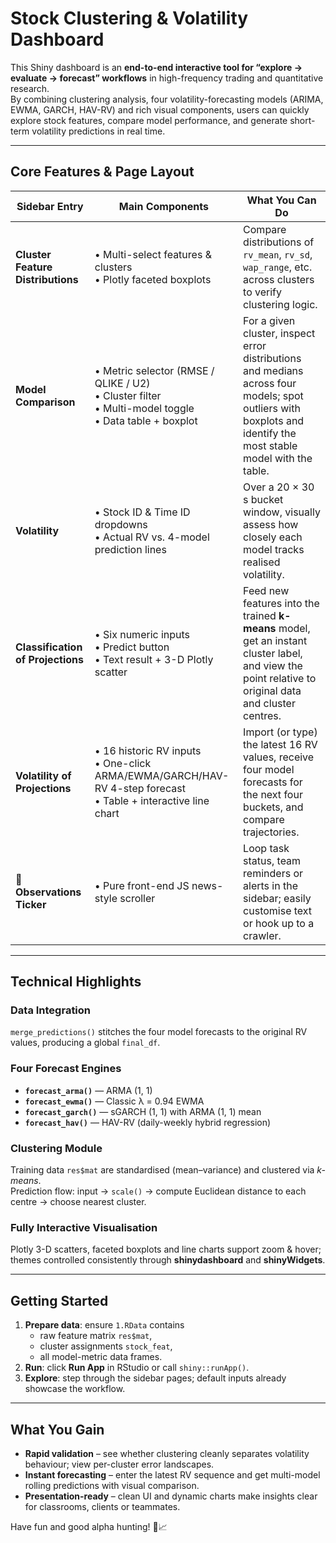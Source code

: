 # Stock Clustering & Volatility Dashboard

This Shiny dashboard is an **end-to-end interactive tool for “explore → evaluate → forecast” workflows** in high-frequency trading and quantitative research.  
By combining clustering analysis, four volatility-forecasting models (ARIMA, EWMA, GARCH, HAV-RV) and rich visual components, users can quickly explore stock features, compare model performance, and generate short-term volatility predictions in real time.

---

## Core Features & Page Layout

| Sidebar Entry | Main Components | What You Can Do |
|---------------|----------------|-----------------|
| **Cluster Feature Distributions** | • Multi-select features & clusters  <br>• Plotly faceted boxplots | Compare distributions of `rv_mean`, `rv_sd`, `wap_range`, etc. across clusters to verify clustering logic. |
| **Model Comparison** | • Metric selector (RMSE / QLIKE / U2)  <br>• Cluster filter  <br>• Multi-model toggle  <br>• Data table + boxplot | For a given cluster, inspect error distributions and medians across four models; spot outliers with boxplots and identify the most stable model with the table. |
| **Volatility** | • Stock ID & Time ID dropdowns  <br>• Actual RV vs. 4-model prediction lines | Over a 20 × 30 s bucket window, visually assess how closely each model tracks realised volatility. |
| **Classification of Projections** | • Six numeric inputs  <br>• Predict button  <br>• Text result + 3-D Plotly scatter | Feed new features into the trained **k-means** model, get an instant cluster label, and view the point relative to original data and cluster centres. |
| **Volatility of Projections** | • 16 historic RV inputs  <br>• One-click ARMA/EWMA/GARCH/HAV-RV 4-step forecast  <br>• Table + interactive line chart | Import (or type) the latest 16 RV values, receive four model forecasts for the next four buckets, and compare trajectories. |
| **📢 Observations Ticker** | • Pure front-end JS news-style scroller | Loop task status, team reminders or alerts in the sidebar; easily customise text or hook up to a crawler. |

---

## Technical Highlights

### Data Integration
`merge_predictions()` stitches the four model forecasts to the original RV values, producing a global `final_df`.

### Four Forecast Engines
* **`forecast_arma()`** — ARMA (1, 1)  
* **`forecast_ewma()`** — Classic λ = 0.94 EWMA  
* **`forecast_garch()`** — sGARCH (1, 1) with ARMA (1, 1) mean  
* **`forecast_hav()`** — HAV-RV (daily-weekly hybrid regression)

### Clustering Module
Training data `res$mat` are standardised (mean–variance) and clustered via *k-means*.  
Prediction flow: input → `scale()` → compute Euclidean distance to each centre → choose nearest cluster.

### Fully Interactive Visualisation
Plotly 3-D scatters, faceted boxplots and line charts support zoom & hover; themes controlled consistently through **shinydashboard** and **shinyWidgets**.

---

## Getting Started

1. **Prepare data**: ensure `1.RData` contains  
   * raw feature matrix `res$mat`,  
   * cluster assignments `stock_feat`,  
   * all model-metric data frames.  
2. **Run**: click **Run App** in RStudio or call `shiny::runApp()`.  
3. **Explore**: step through the sidebar pages; default inputs already showcase the workflow.

---

## What You Gain

* **Rapid validation** – see whether clustering cleanly separates volatility behaviour; view per-cluster error landscapes.  
* **Instant forecasting** – enter the latest RV sequence and get multi-model rolling predictions with visual comparison.  
* **Presentation-ready** – clean UI and dynamic charts make insights clear for classrooms, clients or teammates.

Have fun and good alpha hunting! 🧠📈